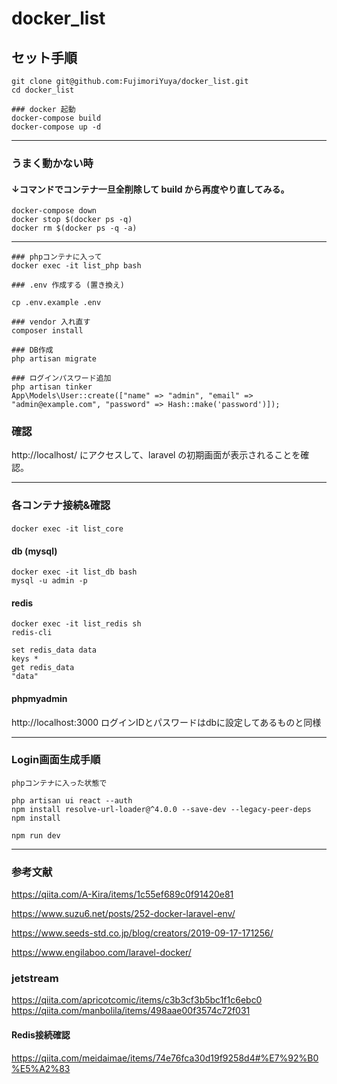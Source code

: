 # docker_list

## セット手順

```
git clone git@github.com:FujimoriYuya/docker_list.git
cd docker_list

### docker 起動
docker-compose build
docker-compose up -d
```

---

### うまく動かない時

#### ↓コマンドでコンテナ一旦全削除して build から再度やり直してみる。
```
docker-compose down
docker stop $(docker ps -q)
docker rm $(docker ps -q -a)
```

---

```
### phpコンテナに入って
docker exec -it list_php bash

### .env 作成する (置き換え)

cp .env.example .env

### vendor 入れ直す
composer install

### DB作成
php artisan migrate

### ログインパスワード追加
php artisan tinker
App\Models\User::create(["name" => "admin", "email" => "admin@example.com", "password" => Hash::make('password')]);

```

### 確認

http://localhost/ にアクセスして、laravel の初期画面が表示されることを確認。


---

### 各コンテナ接続&確認

#### 
```
docker exec -it list_core
```

#### db (mysql)

```
docker exec -it list_db bash
mysql -u admin -p

```

#### redis

```
docker exec -it list_redis sh
redis-cli

set redis_data data
keys *
get redis_data
"data"

```

#### phpmyadmin

http://localhost:3000
ログインIDとパスワードはdbに設定してあるものと同様

---

### Login画面生成手順

```
phpコンテナに入った状態で

php artisan ui react --auth
npm install resolve-url-loader@^4.0.0 --save-dev --legacy-peer-deps
npm install

npm run dev
```



---

### 参考文献

https://qiita.com/A-Kira/items/1c55ef689c0f91420e81

https://www.suzu6.net/posts/252-docker-laravel-env/

https://www.seeds-std.co.jp/blog/creators/2019-09-17-171256/

https://www.engilaboo.com/laravel-docker/

### jetstream
https://qiita.com/apricotcomic/items/c3b3cf3b5bc1f1c6ebc0
https://qiita.com/manbolila/items/498aae00f3574c72f031


#### Redis接続確認
https://qiita.com/meidaimae/items/74e76fca30d19f9258d4#%E7%92%B0%E5%A2%83
